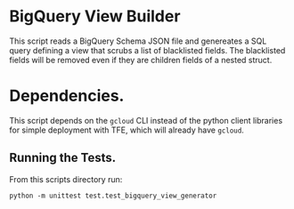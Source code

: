 # BigQuery View Builder
This script reads a BigQuery Schema JSON file and genereates a SQL query defining a view
that scrubs a list of blacklisted fields. The blacklisted fields will be removed even
if they are children fields of a nested struct.

# Dependencies.
This script depends on the `gcloud` CLI instead of the python client libraries for 
simple deployment with TFE, which will already have `gcloud`. 

## Running the Tests.
From this scripts directory run:
```
python -m unittest test.test_bigquery_view_generator
```
